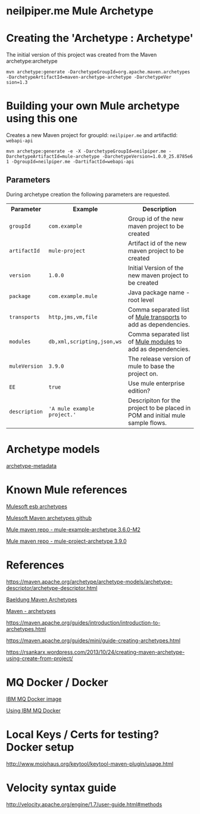 # neilpiper.me Mule Archetype


# Creating the 'Archetype : Archetype'

The initial version of this project was created from the Maven archetype:archetype

```
mvn archetype:generate -DarchetypeGroupId=org.apache.maven.archetypes -DarchetypeArtifactId=maven-archetype-archetype -DarchetypeVer
sion=1.3
```


# Building your own Mule archetype using this one

Creates a new Maven project for groupId: `neilpiper.me` and artifactId: `webapi-api`

```
mvn archetype:generate -e -X -DarchetypeGroupId=neilpiper.me -DarchetypeArtifactId=mule-archetype -DarchetypeVersion=1.0.0_25.8785e6
1 -DgroupId=neilpiper.me -DartifactId=webapi-api
```

## Parameters

During archetype creation the following parameters are requested.

<table>
<tr><th>Parameter</th><th>Example</th><th>Description</th></tr>
<tr><td><code>groupId</code></td><td><code>com.example</code></td><td>Group id of the new maven project to be created</td></tr>
<tr><td><code>artifactId</code></td><td><code>mule-project</code></td><td>Artifact id of the new maven project to be created</td></tr>
<tr><td><code>version</code></td><td><code>1.0.0</code></td><td>Initial Version of the new maven project to be created</td></tr>
<tr><td><code>package</code></td><td><code>com.example.mule</code></td><td>Java package name - root level</td></tr>
<tr><td><code>transports</code></td><td><code>http,jms,vm,file</code></td><td>Comma separated list of <a href="https://mvnrepository.com/artifact/org.mule.transports">Mule transports</a> to add as dependencies.</td></tr>
<tr><td><code>modules</code></td><td><code>db,xml,scripting,json,ws</code></td><td>Comma separated list of <a href="https://mvnrepository.com/artifact/org.mule.modules">Mule modules</a> to add as dependencies.</td></tr>
<tr><td><code>muleVersion</code></td><td><code>3.9.0</code></td><td>The release version of mule to base the project on.</td></tr>
<tr><td><code>EE</code></td><td><code>true</code></td><td>Use mule enterprise edition?</td></tr>
<tr><td><code>description</code></td><td><code>'A mule example project.'</code></td><td>Descripiton for the project to be placed in POM and initial mule sample flows.</td></tr>
</table>

# Archetype models

[archetype-metadata](http://maven.apache.org/xsd/archetype-descriptor-1.0.0.xsd)

# Known Mule references

[Mulesoft esb archetypes](https://github.com/mulesoft/mule-esb-maven-tools/tree/master/archetypes)

[Mulesoft Maven archetypes github](https://github.com/mulesoft/mulesoft-maven-archetypes)

[Mule maven repo - mule-example-archetype 3.6.0-M2](https://mvnrepository.com/artifact/org.mule.tools/mule-example-archetype/3.6.0-M2)

[Mule maven repo - mule-project-archetype 3.9.0](https://repository.mulesoft.org/nexus/content/repositories/releases/org/mule/tools/mule-project-archetype/3.9.0/)

# References

https://maven.apache.org/archetype/archetype-models/archetype-descriptor/archetype-descriptor.html

[Baeldung Maven Archetypes](https://www.baeldung.com/maven-archetype)

[Maven - archetypes](https://maven.apache.org/archetypes/maven-archetype-archetype/)

https://maven.apache.org/guides/introduction/introduction-to-archetypes.html

https://maven.apache.org/guides/mini/guide-creating-archetypes.html

https://rsankarx.wordpress.com/2013/10/24/creating-maven-archetype-using-create-from-project/

# MQ Docker / Docker

[IBM MQ Docker image](https://hub.docker.com/r/ibmcom/mq/)

[Using IBM MQ Docker](https://github.com/ibm-messaging/mq-container/blob/master/docs/usage.md)

# Local Keys / Certs for testing? Docker setup

http://www.mojohaus.org/keytool/keytool-maven-plugin/usage.html

# Velocity syntax guide

http://velocity.apache.org/engine/1.7/user-guide.html#methods

